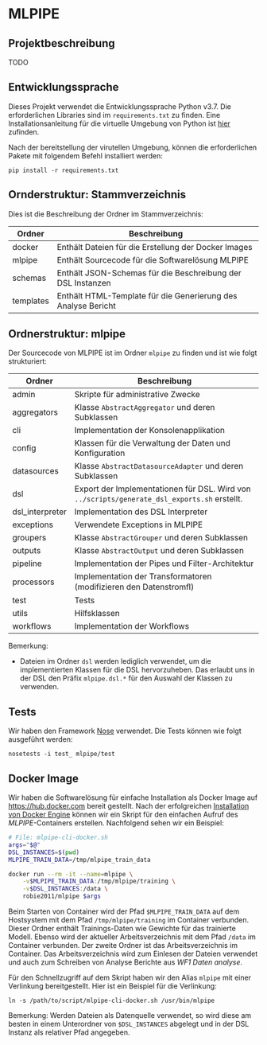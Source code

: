 # MLPIPE

## Projektbeschreibung

TODO

## Entwicklungssprache

Dieses Projekt verwendet die Entwicklungssprache Python v3.7. 
Die erforderlichen Libraries sind im `requirements.txt` zu finden.
Eine Installationsanleitung für die virtuelle 
Umgebung von Python ist [hier](https://gist.github.com/Geoyi/d9fab4f609e9f75941946be45000632b) zufinden.

Nach der bereitstellung der virutellen Umgebung, 
können die erforderlichen Pakete mit folgendem Befehl installiert werden:

    pip install -r requirements.txt


## Ornderstruktur: Stammverzeichnis

Dies ist die Beschreibung der Ordner im Stammverzeichnis:

| Ordner    | Beschreibung                                                  |
|-----------|---------------------------------------------------------------|
| docker    | Enthält Dateien für die Erstellung der Docker Images          |
| mlpipe    | Enthält Sourcecode für die Softwarelösung MLPIPE              |
| schemas   | Enthält JSON-Schemas für die Beschreibung der DSL Instanzen   |
| templates | Enthält HTML-Template für die Generierung des Analyse Bericht |



## Ordnerstruktur: mlpipe

Der Sourcecode von MLPIPE ist im Ordner `mlpipe` zu finden und ist wie folgt strukturiert:

| Ordner          | Beschreibung                                                                                 |
|-----------------|----------------------------------------------------------------------------------------------|
| admin           | Skripte für administrative Zwecke                                                            |
| aggregators     | Klasse `AbstractAggregator` und deren Subklassen                                             |
| cli             | Implementation der Konsolenapplikation                                                       |
| config          | Klassen für die Verwaltung der Daten und Konfiguration                                       |
| datasources     | Klasse `AbstractDatasourceAdapter` und deren Subklassen                                      |
| dsl             | Export der Implementationen für DSL. Wird von `../scripts/generate_dsl_exports.sh` erstellt. |
| dsl_interpreter | Implementation des DSL Interpreter                                                           |
| exceptions      | Verwendete Exceptions in MLPIPE                                                              |
| groupers        | Klasse `AbstractGrouper` und deren Subklassen                                                |
| outputs         | Klasse `AbstractOutput` und deren Subklassen                                                 |
| pipeline        | Implementation der Pipes und Filter-Architektur                                              |
| processors      | Implementation der Transformatoren (modifizieren den Datenstromﬂ)                            |
| test            | Tests                                                                                        |
| utils           | Hilfsklassen                                                                                 |
| workflows       | Implementation der Workflows                                                                 |



Bemerkung:

  * Dateien im Ordner `dsl` werden lediglich verwendet, 
    um die implementierten Klassen für die DSL hervorzuheben. 
    Das erlaubt uns in der DSL den Präfix `mlpipe.dsl.*` 
    für den Auswahl der Klassen zu verwenden.

  
## Tests

Wir haben den Framework [Nose](https://nose.readthedocs.io/en/latest/index.html) verwendet. Die Tests können wie folgt ausgeführt werden:

    nosetests -i test_ mlpipe/test

## Docker Image

Wir haben die Softwarelösung für einfache 
Installation als Docker Image 
auf https://hub.docker.com bereit gestellt.
Nach der erfolgreichen 
[Installation von Docker Engine](https://docs.docker.com/install/)
können wir ein Skript für den einfachen 
Aufruf des *MLPIPE*-Containers erstellen.
Nachfolgend sehen wir ein Beispiel:

```bash
# File: mlpipe-cli-docker.sh
args="$@"
DSL_INSTANCES=$(pwd)
MLPIPE_TRAIN_DATA=/tmp/mlpipe_train_data

docker run --rm -it --name=mlpipe \
    -v$MLPIPE_TRAIN_DATA:/tmp/mlpipe/training \
    -v$DSL_INSTANCES:/data \
    robie2011/mlpipe $args
```

Beim Starten von Container wird der Pfad `$MLPIPE_TRAIN_DATA` 
auf dem Hostsystem mit dem Pfad `/tmp/mlpipe/training` im Container verbunden.
Dieser Ordner enthält Trainings-Daten wie Gewichte für das trainierte Modell.
Ebenso wird der aktueller Arbeitsverzeichnis mit 
dem Pfad `/data` im Container verbunden. 
Der zweite Ordner ist das Arbeitsverzeichnis im Container. 
Das Arbeitsverzeichnis wird zum Einlesen der Dateien
verwendet und auch zum Schreiben 
von Analyse Berichte aus *WF1 Daten analyse*.


Für den Schnellzugriff auf dem Skript haben wir den Alias 
`mlpipe` mit einer Verlinkung bereitgestellt. 
Hier ist ein Beispiel für die Verlinkung:


    ln -s /path/to/script/mlpipe-cli-docker.sh /usr/bin/mlpipe



Bemerkung: Werden Dateien als Datenquelle verwendet, 
so wird diese am besten in einem Unterordner von `$DSL_INSTANCES` abgelegt
und in der DSL Instanz als relativer Pfad angegeben.

